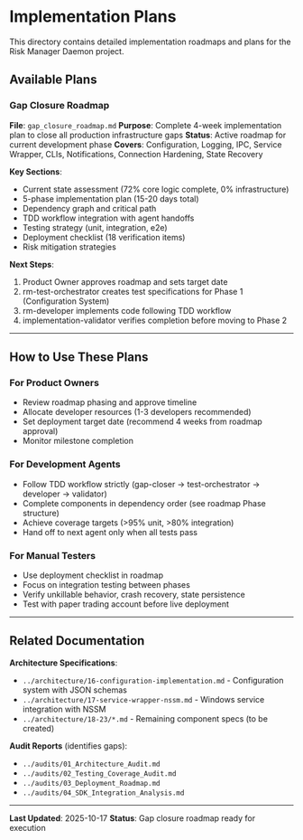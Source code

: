 # Implementation Plans

This directory contains detailed implementation roadmaps and plans for the Risk Manager Daemon project.

## Available Plans

### Gap Closure Roadmap
**File**: `gap_closure_roadmap.md`
**Purpose**: Complete 4-week implementation plan to close all production infrastructure gaps
**Status**: Active roadmap for current development phase
**Covers**: Configuration, Logging, IPC, Service Wrapper, CLIs, Notifications, Connection Hardening, State Recovery

**Key Sections**:
- Current state assessment (72% core logic complete, 0% infrastructure)
- 5-phase implementation plan (15-20 days total)
- Dependency graph and critical path
- TDD workflow integration with agent handoffs
- Testing strategy (unit, integration, e2e)
- Deployment checklist (18 verification items)
- Risk mitigation strategies

**Next Steps**:
1. Product Owner approves roadmap and sets target date
2. rm-test-orchestrator creates test specifications for Phase 1 (Configuration System)
3. rm-developer implements code following TDD workflow
4. implementation-validator verifies completion before moving to Phase 2

---

## How to Use These Plans

### For Product Owners
- Review roadmap phasing and approve timeline
- Allocate developer resources (1-3 developers recommended)
- Set deployment target date (recommend 4 weeks from roadmap approval)
- Monitor milestone completion

### For Development Agents
- Follow TDD workflow strictly (gap-closer → test-orchestrator → developer → validator)
- Complete components in dependency order (see roadmap Phase structure)
- Achieve coverage targets (>95% unit, >80% integration)
- Hand off to next agent only when all tests pass

### For Manual Testers
- Use deployment checklist in roadmap
- Focus on integration testing between phases
- Verify unkillable behavior, crash recovery, state persistence
- Test with paper trading account before live deployment

---

## Related Documentation

**Architecture Specifications**:
- `../architecture/16-configuration-implementation.md` - Configuration system with JSON schemas
- `../architecture/17-service-wrapper-nssm.md` - Windows service integration with NSSM
- `../architecture/18-23/*.md` - Remaining component specs (to be created)

**Audit Reports** (identifies gaps):
- `../audits/01_Architecture_Audit.md`
- `../audits/02_Testing_Coverage_Audit.md`
- `../audits/03_Deployment_Roadmap.md`
- `../audits/04_SDK_Integration_Analysis.md`

---

**Last Updated**: 2025-10-17
**Status**: Gap closure roadmap ready for execution
